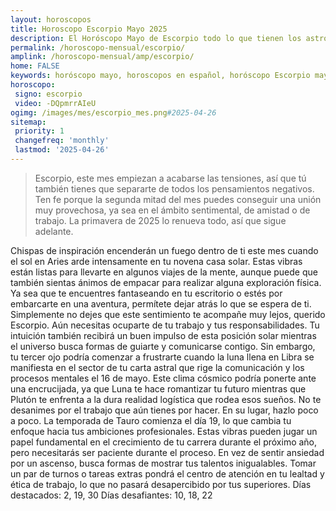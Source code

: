 ```yaml
---
layout: horoscopos
title: Horoscopo Escorpio Mayo 2025
description: El Horóscopo Mayo de Escorpio todo lo que tienen los astros preparados para este mes, amor, trabajo, familia. Todo sobre astrologia, tarot, predicciones. Horoscopo gratis en español, predicciones y astrología.
permalink: /horoscopo-mensual/escorpio/
amplink: /horoscopo-mensual/amp/escorpio/
home: FALSE
keywords: horóscopo mayo, horoscopos en español, horóscopo Escorpio mayo , horóscopo esperanza gracia, horoscop, horóscopos gratis, horoscopo Escorpio, Tarot, Astrologia, Zodíaco, Escorpio, horoscopo gratis, horoscopo del mes 
horoscopo:
 signo: escorpio
 video: -DQpmrrAIeU
ogimg: /images/mes/escorpio_mes.png#2025-04-26
sitemap:
 priority: 1
 changefreq: 'monthly'
 lastmod: '2025-04-26'
---
```



 > Escorpio, este mes empiezan a acabarse las tensiones, así que tú también tienes que separarte de todos los pensamientos negativos. Ten fe porque la segunda mitad del mes puedes conseguir una unión muy provechosa, ya sea en el ámbito sentimental, de amistad o de trabajo. La primavera de 2025 lo renueva todo, así que sigue adelante.



Chispas de inspiración encenderán un fuego dentro de ti este mes cuando el sol en Aries arde intensamente en tu novena casa solar. Estas vibras están listas para llevarte en algunos viajes de la mente, aunque puede que también sientas ánimos de empacar para realizar alguna exploración física. Ya sea que te encuentres fantaseando en tu escritorio o estés por embarcarte en una aventura, permítete dejar atrás lo que se espera de ti. Simplemente no dejes que este sentimiento te acompañe muy lejos, querido Escorpio. Aún necesitas ocuparte de tu trabajo y tus responsabilidades.
Tu intuición también recibirá un buen impulso de esta posición solar mientras el universo busca formas de guiarte y comunicarse contigo. Sin embargo, tu tercer ojo podría comenzar a frustrarte cuando la luna llena en Libra se manifiesta en el sector de tu carta astral que rige la comunicación y los procesos mentales el 16 de mayo. Este clima cósmico podría ponerte ante una encrucijada, ya que Luna te hace romantizar tu futuro mientras que Plutón te enfrenta a la dura realidad logística que rodea esos sueños. No te desanimes por el trabajo que aún tienes por hacer. En su lugar, hazlo poco a poco.
La temporada de Tauro comienza el día 19, lo que cambia tu enfoque hacia tus ambiciones profesionales. Estas vibras pueden jugar un papel fundamental en el crecimiento de tu carrera durante el próximo año, pero necesitarás ser paciente durante el proceso. En vez de sentir ansiedad por un ascenso, busca formas de mostrar tus talentos inigualables. Tomar un par de turnos o tareas extras pondrá el centro de atención en tu lealtad y ética de trabajo, lo que no pasará desapercibido por tus superiores.
Días destacados: 2, 19, 30
Días desafiantes: 10, 18, 22